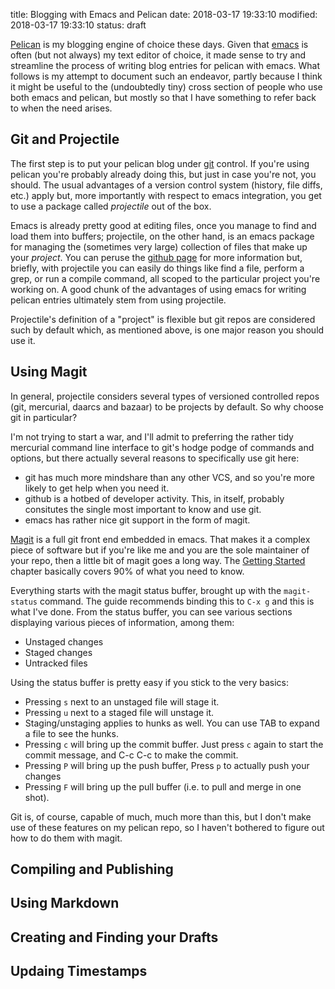 title: Blogging with Emacs and Pelican
date: 2018-03-17 19:33:10
modified: 2018-03-17 19:33:10
status: draft

[Pelican][1] is my blogging engine of choice these days.  Given that
[emacs][2] is often (but not always) my text editor of choice, it made sense
to try and streamline the process of writing blog entries for pelican with
emacs.  What follows is my attempt to document such an endeavor, partly
because I think it might be useful to the (undoubtedly tiny) cross section
of people who use both emacs and pelican, but mostly so that I have
something to refer back to when the need arises.

## Git and Projectile

The first step is to put your pelican blog under [git][3] control.  If
you're using pelican you're probably already doing this, but just in case
you're not, you should.  The usual advantages of a version control system
(history, file diffs, etc.) apply but, more importantly with respect to
emacs integration, you get to use a package called _projectile_ out of the
box.

Emacs is already pretty good at editing files, once you manage to find and
load them into buffers; projectile, on the other hand, is an emacs package
for managing the (sometimes very large) collection of files that make up
your _project_.  You can peruse the [github page][4] for more information but,
briefly, with projectile you can easily do things like find a file, perform
a grep, or run a compile command, all scoped to the particular project
you're working on.  A good chunk of the advantages of using emacs for
writing pelican entries ultimately stem from using projectile.

Projectile's definition of a "project" is flexible but git repos are
considered such by default which, as mentioned above, is one major reason
you should use it.

## Using Magit

In general, projectile considers several types of versioned controlled repos
(git, mercurial, daarcs and bazaar) to be projects by default.  So why
choose git in particular?

I'm not trying to start a war, and I'll admit to preferring the rather tidy
mercurial command line interface to git's hodge podge of commands and
options, but there actually several reasons to specifically use git here:

 * git has much more mindshare than any other VCS, and so you're more likely
   to get help when you need it.
 * github is a hotbed of developer activity.  This, in itself, probably
   consitutes the single most important to know and use git.
 * emacs has rather nice git support in the form of magit.

[Magit][5] is a full git front end embedded in emacs. That makes it a
complex piece of software but if you're like me and you are the sole
maintainer of your repo, then a little bit of magit goes a long way.  The
[Getting Started][6] chapter basically covers 90% of what you need to know.

Everything starts with the magit status buffer, brought up with the
`magit-status` command.  The guide recommends binding this to `C-x g` and
this is what I've done.  From the status buffer, you can see various
sections displaying various pieces of information, among them:

 * Unstaged changes
 * Staged changes
 * Untracked files

Using the status buffer is pretty easy if you stick to the very basics:

 * Pressing `s` next to an unstaged file will stage it.
 * Pressing `u` next to a staged file will unstage it.
 * Staging/unstaging applies to hunks as well.  You can use TAB to expand a
   file to see the hunks.
 * Pressing `c` will bring up the commit buffer.  Just press `c` again to
   start the commit message, and C-c C-c to make the commit.
 * Pressing `P` will bring up the push buffer, Press `p` to actually push
   your changes
 * Pressing `F` will bring up the pull buffer (i.e.  to pull and merge in
   one shot).
   
Git is, of course, capable of much, much more than this, but I don't make
use of these features on my pelican repo, so I haven't bothered to figure
out how to do them with magit.

## Compiling and Publishing

## Using Markdown

## Creating and Finding your Drafts

## Updaing Timestamps

[1]: https://blog.getpelican.com

[2]: https://www.gnu.org/software/emacs/

[3]: https://git-scm.com/

[4]: https://github.com/bbatsov/projectile

[5]: https://magit.vc/manual/magit.html

[6]: https://magit.vc/manual/magit.html#Getting-Started

